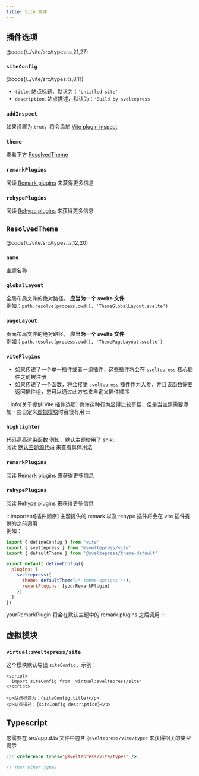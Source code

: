 ```yaml
---
title: Vite 插件
---
```


## 插件选项

@code(/../vite/src/types.ts,21,27)

### `siteConfig`

@code(/../vite/src/types.ts,8,11)

* `title`: 站点标题，默认为：`'Untitled site'`
* `description`: 站点描述，默认为：`'Build by sveltepress'`

### `addInspect`

如果设置为 `true`，将会添加 [Vite plugin inspect](https://github.com/antfu/vite-plugin-inspect)  

### `theme`

查看下方 [ResolvedTheme](#ResolvedTheme)

### `remarkPlugins`

阅读 [Remark plugins](https://github.com/remarkjs/remark#plugins) 来获得更多信息

### `rehypePlugins`  

阅读 [Rehype plugins](https://github.com/rehypejs/rehype#plugins) 来获得更多信息

## `ResolvedTheme`

@code(/../vite/src/types.ts,12,20)

### `name`   

主题名称

### `globalLayout`  

全局布局文件的绝对路径， **应当为一个 svelte 文件**  
例如：`path.resolve(process.cwd(), 'ThemeGlobalLayout.svelte')`

### `pageLayout`  

页面布局文件的绝对路径， **应当为一个 svelte 文件**  
例如：`path.resolve(process.cwd(), 'ThemePageLayout.svelte')`
  
### `vitePlugins`  

* 如果传递了一个单一插件或者一组插件，这些插件将会在 `sveltepress` 核心插件之前被注册
* 如果传递了一个函数，将会接受 `sveltepress` 插件作为入参，并且该函数需要返回插件组，您可以通过此方式来自定义插件顺序

:::info[关于提供 Vite 插件选项]
  也许这种行为显得比较奇怪，但是当主题需要添加一些自定义[虚拟模块](https://vitejs.dev/guide/api-plugin.html#virtual-modules-convention)时会很有用
:::

### `highlighter`  

代码高亮渲染函数
例如，默认主题使用了 [shiki](https://github.com/shikijs/shiki).  
阅读 [默认主题源代码](https://github.com/Blackman99/sveltepress/blob/256c1abe6be51d37fa1ff5f9148368207c47a7ae/packages/theme-default/src/markdown/highlighter.ts) 来查看具体用法

### `remarkPlugins`  

阅读 [Remark plugins](https://github.com/remarkjs/remark#plugins) 来获得更多信息

### `rehypePlugins`  

阅读 [Rehype plugins](https://github.com/rehypejs/rehype#plugins) 来获得更多信息

:::important[插件顺序]
主题提供的 remark 以及 rehype 插件将会在 vite 插件提供的之前调用  
例如：
```js title="vite.config.(js|ts)"
import { defineConfig } from 'vite'
import { sveltepress } from '@sveltepress/vite'
import { defaultTheme } from '@sveltepress/theme-default'

export default defineConfig({
  plugins: [
    sveltepress({
      theme: defaultTheme(/* theme options */),
      remarkPlugins: [yourRemarkPlugin]
    })
  ]
})
```
yourRemarkPlugin 将会在默认主题中的 remark plugins 之后调用
:::

## 虚拟模块

### `virtual:sveltepress/site`

这个模块默认导出 `siteConfig`，示例：

```svelte live
<script>
  import siteConfig from 'virtual:sveltepress/site'
</script>

<p>站点标题为：{siteConfig.title}</p>
<p>站点描述：{siteConfig.description}</p>
```

## Typescript

您需要在 src/app.d.ts 文件中包含 `@sveltepress/vite/types` 来获得相关的类型提示

```ts title="/src/app.d.ts"
/// <reference types="@sveltepress/vite/types" />

// Your other types
```
